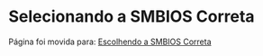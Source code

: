 # Selecionando a SMBIOS Correta

Página foi movida para: [Escolhendo a SMBIOS Correta](https://deomkds.github.io/OpenCore-Install-Guide/extras/smbios-support.html)
